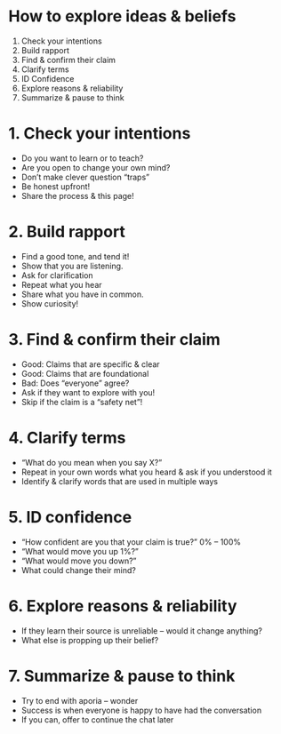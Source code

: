 # How to explore ideas & beliefs

1. Check your intentions
2. Build rapport
3. Find & confirm their claim
4. Clarify terms
5. ID Confidence
6. Explore reasons & reliability
7. Summarize & pause to think



# 1. Check your intentions

* Do you want to learn or to teach?
* Are you open to change your own mind?
* Don’t make clever question “traps”
* Be honest upfront!
* Share the process & this page!


# 2. Build rapport

* Find a good tone, and tend it!
* Show that you are listening.
* Ask for clarification
* Repeat what you hear
* Share what you have in common.
* Show curiosity!



# 3. Find & confirm their claim

* Good: Claims that are specific & clear
* Good: Claims that are foundational
* Bad: Does “everyone” agree?
* Ask if they want to explore with you!
* Skip if the claim is a “safety net”!


# 4. Clarify terms

* “What do you mean when you say X?”
* Repeat in your own words what you heard & ask if you understood it
* Identify & clarify words that are used in multiple ways



# 5. ID confidence

* “How confident are you that your claim is true?” 0% – 100%
* “What would move you up 1%?”
* “What would move you down?”
* What could change their mind?


# 6. Explore reasons & reliability

* If they learn their source is unreliable – would it change anything?
* What else is propping up their belief?


# 7. Summarize & pause to think

* Try to end with aporia – wonder
* Success is when everyone is happy to have had the conversation
* If you can, offer to continue the chat later


